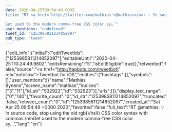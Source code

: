 ```yaml
---
date: 2020-04-25T09:54:49.000Z
title: "RT <a href='http://twitter.com/mathias'>@mathias</a>: 💡 In source code, stop using the old rgb()/hsl() CSS color syntax with commas.

Get used to the modern comma-free CSS color sy…″"
user_mentions: "undefined"
tweet_id: "1253985811214852097"
pub_type: "tweet"
---
```

{"edit_info":{"initial":{"editTweetIds":["1253985811214852097"],"editableUntil":"2020-04-25T10:24:49.980Z","editsRemaining":"5","isEditEligible":true}},"retweeted":false,"source":"<a href=\"http://tapbots.com/tweetbot\" rel=\"nofollow\">Tweetbot for iΟS</a>","entities":{"hashtags":[],"symbols":[],"user_mentions":[{"name":"Mathias Bynens","screen_name":"mathias","indices":["3","11"],"id_str":"532923","id":"532923"}],"urls":[]},"display_text_range":["0","140"],"favorite_count":"0","id_str":"1253985811214852097","truncated":false,"retweet_count":"0","id":"1253985811214852097","created_at":"Sat Apr 25 09:54:49 +0000 2020","favorited":false,"full_text":"RT @mathias: 💡 In source code, stop using the old rgb()/hsl() CSS color syntax with commas.\n\nGet used to the modern comma-free CSS color sy…","lang":"en"}
